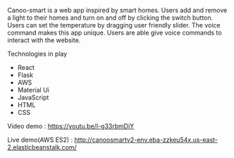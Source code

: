 
Canoo-smart is a web app inspired by smart homes. Users add and remove a light to their homes and turn on and off by clicking the switch button. 
Users can set the temperature by dragging user friendly slider. The voice command makes this app unique. Users are able give voice commands to interact with the website. 

Technologies in play
* React 
* Flask
* AWS
* Material Ui
* JavaScript
* HTML
* CSS

Video demo : https://youtu.be/I-g33rbmDiY

Live demo(AWS ES2) : http://canoosmartv2-env.eba-zzkeu54x.us-east-2.elasticbeanstalk.com/
